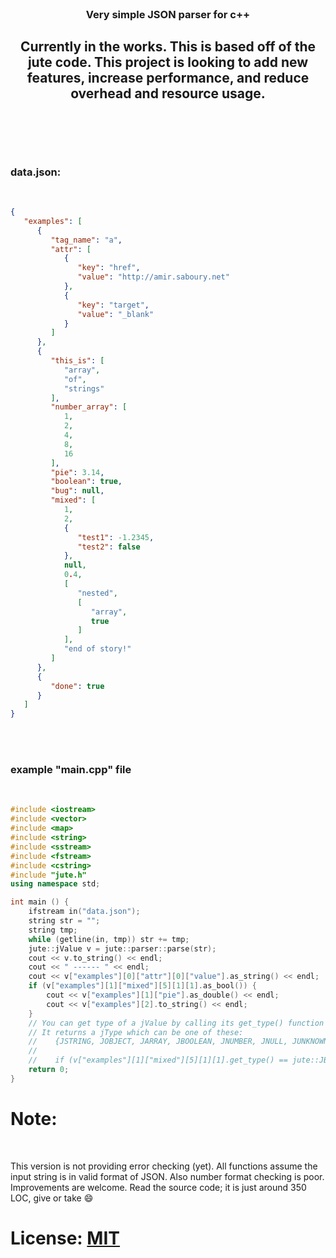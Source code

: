 <br>
<h3 align="center">Very simple JSON parser for c++</h3>
<h2 align="center">Currently in the works. This is based off of the jute code. This project is looking to add new features, increase performance, and reduce overhead and resource usage.<h2>
<br>
<br>

<h3>data.json:</h3>
<br>

```JSON
{
   "examples": [
      {
         "tag_name": "a",
         "attr": [
            {
               "key": "href",
               "value": "http://amir.saboury.net"
            },
            {
               "key": "target",
               "value": "_blank"
            }
         ]
      },
      {
         "this_is": [
            "array",
            "of",
            "strings"
         ],
         "number_array": [
            1,
            2,
            4,
            8,
            16
         ],
         "pie": 3.14,
         "boolean": true,
         "bug": null,
         "mixed": [
            1,
            2,
            {
               "test1": -1.2345,
               "test2": false
            },
            null,
            0.4,
            [
               "nested",
               [
                  "array",
                  true
               ]
            ],
            "end of story!"
         ]
      },
      {
         "done": true
      }
   ]
}
```
<br>
<br>

<h3>example "main.cpp" file</h3>
<br>

```C++
#include <iostream>
#include <vector>
#include <map>
#include <string>
#include <sstream>
#include <fstream>
#include <cstring>
#include "jute.h"
using namespace std;

int main () {
    ifstream in("data.json");
    string str = "";
    string tmp;
    while (getline(in, tmp)) str += tmp;
    jute::jValue v = jute::parser::parse(str);
    cout << v.to_string() << endl;
    cout << " ------ " << endl;
    cout << v["examples"][0]["attr"][0]["value"].as_string() << endl;
    if (v["examples"][1]["mixed"][5][1][1].as_bool()) {
        cout << v["examples"][1]["pie"].as_double() << endl;
        cout << v["examples"][2].to_string() << endl;
    }
    // You can get type of a jValue by calling its get_type() function
    // It returns a jType which can be one of these:
    //    {JSTRING, JOBJECT, JARRAY, JBOOLEAN, JNUMBER, JNULL, JUNKNOWN}
    //
    //    if (v["examples"][1]["mixed"][5][1][1].get_type() == jute::JBOOLEAN) ...
    return 0;
}

```

<h1>Note:</h1>
<br>

This version is not providing error checking (yet). All functions assume the input string is in valid format of JSON. Also number format checking is poor.
Improvements are welcome. Read the source code; it is just around 350 LOC, give or take  :smile:

License: [MIT](https://opensource.org/licenses/MIT)
======
